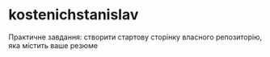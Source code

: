 # kostenichstanislav
Практичне завдання: створити стартову сторінку власного репозиторію, яка містить ваше резюме
